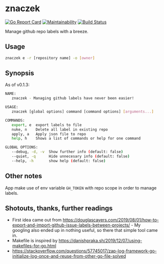 # znaczek

[![Go Report Card](https://goreportcard.com/badge/github.com/jpalczewski/znaczek)](https://goreportcard.com/report/github.com/jpalczewski/znaczek)
[![Maintainability](https://api.codeclimate.com/v1/badges/cbe4df9ac2272d3b03db/maintainability)](https://codeclimate.com/github/jpalczewski/znaczek/maintainability)
[![Build Status](https://travis-ci.com/jpalczewski/znaczek.svg?branch=master)](https://travis-ci.com/jpalczewski/znaczek)

Manage github repo labels with a breeze.

## Usage

```bash
znaczek e -r [repository name] -o [owner]
```

## Synopsis

As of v0.1.3:

```bash
NAME:
   znaczek - Managing github labels have never been easier!

USAGE:
   znaczek [global options] command [command options] [arguments...]

COMMANDS:
   export, e  export labels to file
   nuke, n    Delete all label in existing repo
   apply, a   Apply json file to repo
   help, h    Shows a list of commands or help for one command

GLOBAL OPTIONS:
   --debug, -d, -v  Show further info (default: false)
   --quiet, -q      Hide unnecesary info (default: false)
   --help, -h       show help (default: false)
```

## Other notes

App make use of env variable `GH_TOKEN` with repo scope in order to manage labels.

## Shotouts, thanks, further readings

- First idea came out from <https://douglascayers.com/2019/08/01/how-to-export-and-import-github-issue-labels-between-projects/> - My googling also ended up in nothing useful, so there that simple tool came in.
- Makefile is inspired by <https://danishpraka.sh/2019/12/07/using-makefiles-for-go.html>
- https://stackoverflow.com/questions/57745017/zap-log-framework-go-initialize-log-once-and-reuse-from-other-go-file-solved